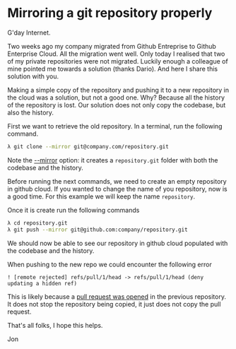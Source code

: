 # Mirroring a git repository properly

G'day Internet.

Two weeks ago my company migrated from Github Entreprise to Github Enterprise Cloud. All the migration went well. Only today I realised that two of my private repositories were not migrated. Luckily enough a colleague of mine pointed me towards a solution (thanks Dario). And here I share this solution with you.

Making a simple copy of the repository and pushing it to a new repository in the cloud was a solution, but not a good one. Why? Because all the history of the repository is lost. Our solution does not only copy the codebase, but also the history.

First we want to retrieve the old repository. In a terminal, run the following command.

```zsh
λ git clone --mirror git@company.com/repository.git
```

Note the [--mirror](https://git-scm.com/docs/git-clone#Documentation/git-clone.txt---mirror) option: it creates a `repository.git` folder with both the codebase and the history.

Before running the next commands, we need to create an empty repository in github cloud. If you wanted to change the name of you repository, now is a good time. For this example we will keep the name `repository`.

Once it is create run the following commands

```zsh
λ cd repository.git
λ git push --mirror git@github.com:company/repository.git
```

We should now be able to see our repository in github cloud populated with the codebase and the history. 

When pushing to the new repo we could encounter the following error
```
! [remote rejected] refs/pull/1/head -> refs/pull/1/head (deny updating a hidden ref)
```
This is likely because a [pull request was opened](https://stackoverflow.com/a/34266401) in the previous repository. It does not stop the repository being copied, it just does not copy the pull request.

That's all folks, I hope this helps.

Jon
